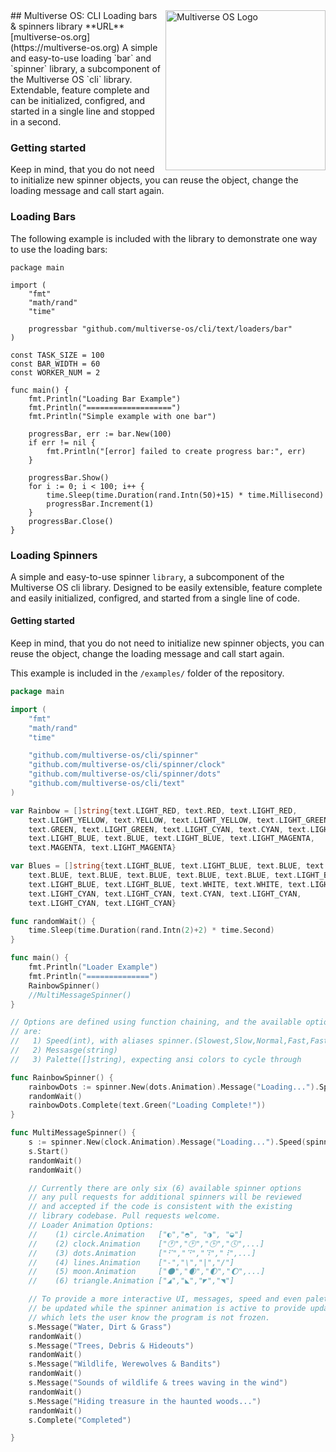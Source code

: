 <img src="https://avatars2.githubusercontent.com/u/24763891?s=400&u=c1150e7da5667f47159d433d8e49dad99a364f5f&v=4"  width="256px" height="256px" align="right" alt="Multiverse OS Logo">
## Multiverse OS: CLI Loading bars & spinners library
**URL** [multiverse-os.org](https://multiverse-os.org)
A simple and easy-to-use loading `bar` and `spinner` library, a subcomponent 
of the Multiverse OS `cli` library. Extendable, feature complete and can be
initialized, configred, and started in a single line and stopped in a second.


### Getting started
Keep in mind, that you do not need to initialize new spinner objects, you can
reuse the object, change the loading message and call start again.

### Loading Bars
The following example is included with the library to demonstrate one way to 
use the loading bars:

```
package main

import (
	"fmt"
	"math/rand"
	"time"

	progressbar "github.com/multiverse-os/cli/text/loaders/bar"
)

const TASK_SIZE = 100
const BAR_WIDTH = 60
const WORKER_NUM = 2

func main() {
	fmt.Println("Loading Bar Example")
	fmt.Println("===================")
	fmt.Println("Simple example with one bar")

	progressBar, err := bar.New(100)
	if err != nil {
		fmt.Println("[error] failed to create progress bar:", err)
	}

	progressBar.Show()
	for i := 0; i < 100; i++ {
		time.Sleep(time.Duration(rand.Intn(50)+15) * time.Millisecond)
		progressBar.Increment(1)
	}
	progressBar.Close()
}

```


### Loading Spinners
A simple and easy-to-use spinner `library`, a subcomponent of the Multiverse OS 
cli library. Designed to be easily extensible, feature complete and easily 
initialized, configred, and started from a single line of code. 


#### Getting started
Keep in mind, that you do not need to initialize new spinner objects, you can 
reuse the object, change the loading message and call start again.

This example is included in the `/examples/` folder of the repository. 


```Go
package main

import (
	"fmt"
	"math/rand"
	"time"

	"github.com/multiverse-os/cli/spinner"
	"github.com/multiverse-os/cli/spinner/clock"
	"github.com/multiverse-os/cli/spinner/dots"
	"github.com/multiverse-os/cli/text"
)

var Rainbow = []string{text.LIGHT_RED, text.RED, text.LIGHT_RED,
	text.LIGHT_YELLOW, text.YELLOW, text.LIGHT_YELLOW, text.LIGHT_GREEN,
	text.GREEN, text.LIGHT_GREEN, text.LIGHT_CYAN, text.CYAN, text.LIGHT_CYAN,
	text.LIGHT_BLUE, text.BLUE, text.LIGHT_BLUE, text.LIGHT_MAGENTA,
	text.MAGENTA, text.LIGHT_MAGENTA}

var Blues = []string{text.LIGHT_BLUE, text.LIGHT_BLUE, text.BLUE, text.BLUE,
	text.BLUE, text.BLUE, text.BLUE, text.BLUE, text.BLUE, text.LIGHT_BLUE,
	text.LIGHT_BLUE, text.LIGHT_BLUE, text.WHITE, text.WHITE, text.LIGHT_CYAN,
	text.LIGHT_CYAN, text.LIGHT_CYAN, text.CYAN, text.LIGHT_CYAN,
	text.LIGHT_CYAN, text.LIGHT_CYAN}

func randomWait() {
	time.Sleep(time.Duration(rand.Intn(2)+2) * time.Second)
}

func main() {
	fmt.Println("Loader Example")
	fmt.Println("==============")
	RainbowSpinner()
	//MultiMessageSpinner()
}

// Options are defined using function chaining, and the available options
// are:
//   1) Speed(int), with aliases spinner.(Slowest,Slow,Normal,Fast,Fastest)
//   2) Messasge(string)
//   3) Palette([]string), expecting ansi colors to cycle through

func RainbowSpinner() {
	rainbowDots := spinner.New(dots.Animation).Message("Loading...").Speed(spinner.Normal).Palette(Rainbow).Start()
	randomWait()
	rainbowDots.Complete(text.Green("Loading Complete!"))
}

func MultiMessageSpinner() {
	s := spinner.New(clock.Animation).Message("Loading...").Speed(spinner.Normal)
	s.Start()
	randomWait()
	randomWait()

	// Currently there are only six (6) available spinner options
	// any pull requests for additional spinners will be reviewed
	// and accepted if the code is consistent with the existing
	// library codebase. Pull requests welcome.
	// Loader Animation Options:
	//    (1) circle.Animation   ["◐","◓", "◑", "◒"]
	//    (2) clock.Animation    ["🕐","🕑","🕒","🕓",...]
	//    (3) dots.Animation     ["⠋","⠙","⠹","⠸",...]
	//    (4) lines.Animation    ["-","\","|","/"]
	//    (5) moon.Animation     ["🌑","🌒","🌓","🌔",...]
	//    (6) triangle.Animation ["◢","◣","◤","◥"]

	// To provide a more interactive UI, messages, speed and even palette can
	// be updated while the spinner animation is active to provide updates
	// which lets the user know the program is not frozen.
	s.Message("Water, Dirt & Grass")
	randomWait()
	s.Message("Trees, Debris & Hideouts")
	randomWait()
	s.Message("Wildlife, Werewolves & Bandits")
	randomWait()
	s.Message("Sounds of wildlife & trees waving in the wind")
	randomWait()
	s.Message("Hiding treasure in the haunted woods...")
	randomWait()
	s.Complete("Completed")

}
```
